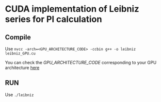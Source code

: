 # CUDA implementation of Leibniz series for PI calculation

## Compile
Use  `nvcc -arch=<GPU_ARCHITECTURE_CODE> -ccbin g++ -o leibniz leibniz_GPU.cu`

You can check the *GPU_ARCHITECTURE_CODE* corresponding to your GPU architecture <a href="https://arnon.dk/matching-sm-architectures-arch-and-gencode-for-various-nvidia-cards/" target="_blank">here</a>
<br>

## RUN 
Use `./leibniz` 
<br>
